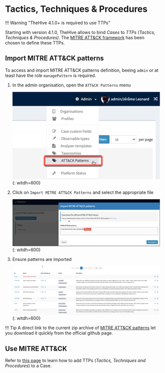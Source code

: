 # Tactics, Techniques & Procedures

!!! Warning "TheHive 4.1.0+ is required to use TTPs"

Starting with version 4.1.0, TheHive allows to bind _Cases_ to _TTPs (Tactics, Techniques & Procedures)_. The [MITRE ATT&CK framework](https://attack.mitre.org/) has been chosen to define these TTPs.

## Import MITRE ATT&CK patterns
To access and import MITRE ATT&CK patterns definition, beeing `admin` or at least have the role `managePattern` is required.

1. In the admin organisation, open the `ATT&CK Patterns` menu

    ![](./images/menu-admin-attack-patterns.png){: witdh=600}

2. Click on `Import MITRE ATT&CK Patterns` and select the appropriate file

    ![](./images/admin-import-attack-patterns.png){: witdh=600}

3. Ensure patterns are imported 

    ![](./images/admin-attack-patterns-list.png){: witdh=600}


!!! Tip
    A direct link to the current zip archive of [MITRE ATT&CK patterns](https://raw.githubusercontent.com/mitre/cti/master/enterprise-attack/enterprise-attack.json) let you download it quickly from the official github page.


## Use MITRE ATT&CK

Refer to [this page](../cases/ttps.md) to learn how to add TTPs (_Tactics, Techniques and Procedures_) to a Case.
